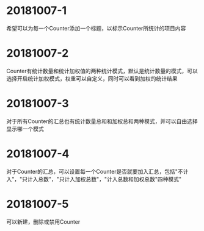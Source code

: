 # 20181007-1
希望可以为每一个Counter添加一个标题，以标示Counter所统计的项目内容

# 20181007-2
Counter有统计数量和统计加权值的两种统计模式，默认是统计数量的模式，可以选择开启统计加权模式，权重可以自定义，同时可以看到加权的统计结果

# 20181007-3
对于所有Counter的汇总也有统计数量总和和加权总和两种模式，并可以自由选择显示哪一个模式

# 20181007-4
对于Counter的汇总，可以设置每一个Counter是否就要加入汇总，包括"不计入"，"只计入总数"，"只计入加权总数"，"计入总数和加权总数"四种模式"

# 20181007-5
可以新建，删除或禁用Counter
